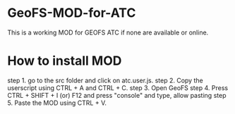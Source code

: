 # GeoFS-MOD-for-ATC
This is a working MOD for GEOFS ATC if none are available or online.

# How to install MOD
step 1. go to the src folder and click on atc.user.js. 
step 2. Copy the userscript using CTRL + A and CTRL + C. 
step 3. Open GeoFS
step 4. Press CTRL + SHIFT + I (or) F12 and press "console" and type, allow pasting
step 5. Paste the MOD using CTRL + V. 
